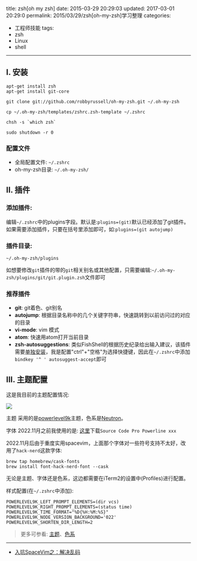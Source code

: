 title: zsh[oh my zsh]
date: 2015-03-29 20:29:03
updated: 2017-03-01 20:29:0
permalink: 2015/03/29/zsh[oh-my-zsh]学习整理
categories:
- 工程师技能
tags:
- zsh
- Linux
- shell

---

## I. 安装

```
apt-get install zsh
apt-get install git-core

git clone git://github.com/robbyrussell/oh-my-zsh.git ~/.oh-my-zsh

cp ~/.oh-my-zsh/templates/zshrc.zsh-template ~/.zshrc

chsh -s `which zsh`

sudo shutdown -r 0
```

<!--more-->
### 配置文件

- 全局配置文件: `~/.zshrc`
- oh-my-zsh目录: `~/.oh-my-zsh/`

## II. 插件

### 添加插件:

编辑`~/.zshrc`中的plugins字段。默认是:`plugins=(git)`默认已经添加了git插件。如果需要添加插件，只要在括号里添加即可，如:`plugins=(git autojump)`

### 插件目录:

```
~/.oh-my-zsh/plugins
```

如想要修改`git`插件的带的`git`相关别名或其他配置，只需要编辑:`~/.oh-my-zsh/plugins/git/git.plugin.zsh`文件即可

### 推荐插件

- **git**: git着色、git别名
- **autojump**: 根据目录名称中的几个关键字符串，快速跳转到以前访问过的对应的目录
- **vi-mode**: vim 模式
- **atom**: 快速用atom打开当前目录
- **zsh-autosuggestions**: 类似FishShell的根据历史纪录给出输入建议，该插件需要[单独安装](https://github.com/zsh-users/zsh-autosuggestions)，我是配置"ctrl"+"空格"为选择快捷键，因此在`~/.zshrc`中添加`bindkey '^ ' autosuggest-accept`即可

## III. 主题配置

这是我目前的主题配置情况:

![](/img/maintain-website-server-1.png)

主题
采用的是[powerlevel9k](https://github.com/bhilburn/powerlevel9k)主题，色系是[Neutron](https://github.com/Ch4s3/iTerm2-Neutron)。

字体
2022.11月之前我使用的是: [这里](https://github.com/powerline/fonts/tree/master/SourceCodePro)下载`Source Code Pro Powerline xxx`

2022.11月后由于重度实用spacevim，上面那个字体对一些符号支持不太好，改用了`hack-nerd`这款字体:

```
brew tap homebrew/cask-fonts
brew install font-hack-nerd-font --cask
```

无论是主题、字体还是色系，这边都需要在iTerm2的设置中(Profiles)进行配置。

样式配置(在`~/.zshrc`中添加):

```
POWERLEVEL9K_LEFT_PROMPT_ELEMENTS=(dir vcs)
POWERLEVEL9K_RIGHT_PROMPT_ELEMENTS=(status time)
POWERLEVEL9K_TIME_FORMAT="%D{%H:%M:%S}"
POWERLEVEL9K_NODE_VERSION_BACKGROUND='022'
POWERLEVEL9K_SHORTEN_DIR_LENGTH=2
```

> 更多可参看: [主题](https://github.com/robbyrussell/oh-my-zsh/wiki/Themes)、[色系](https://github.com/mbadolato/iTerm2-Color-Schemes)

---

- [入坑SpaceVim之：解决乱码](https://www.jianshu.com/p/8bc57f7095ef)
